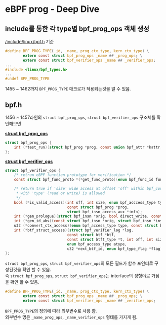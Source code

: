 # eBPF prog - Deep Dive

## include를 통한 각 type별 bpf_prog_ops 객체 생성
[/include/linux/bpf.h](https://elixir.bootlin.com/linux/v5.19/source/include/linux/bpf.h#L1455) 기준
```c
#define BPF_PROG_TYPE(_id, _name, prog_ctx_type, kern_ctx_type) \
		extern const struct bpf_prog_ops _name ## _prog_ops; \
		extern const struct bpf_verifier_ops _name ## _verifier_ops;
...
#include <linux/bpf_types.h>
...
#undef BPF_PROG_TYPE
```
1455 ~ 1462까지 `BPF_PROG_TYPE` 매크로가 적용되는것을 알 수 있음.

## bpf.h
1456 ~ 1457라인의 `struct bpf_prog_ops`, `struct bpf_verifier_ops` 구조체를 확인해보면

**[struct bpf_prog_ops](https://elixir.bootlin.com/linux/v5.19/source/include/linux/bpf.h#L633)**
```c
struct bpf_prog_ops {
	int (*test_run)(struct bpf_prog *prog, const union bpf_attr *kattr, union bpf_attr __user *uattr);
};
```

**[struct bpf_verifier_ops](https://elixir.bootlin.com/linux/v5.19/source/include/linux/bpf.h#L638)**
```c
struct bpf_verifier_ops {
	/* retrun eBPF function prototype for verification */
	const struct bpf_func_proto *(*get_func_proto)(enum bpf_func_id func_id, const struct bpf_prog *prog);

	/* return true if 'size' wide access at offset 'off' within bpf_context
	 * with 'type' (read or write) is allowed
	 */
	bool (*is_valid_access)(int off, int size, enum bpf_acccess_type type,
							const struct bpf_prog *prog,
							struct bpf_insn_access_aux *info);
	int (*gen_prologue)(struct bpf_insn *orig, bool direct_write, const struct bpf_prog *prog);
	int (*gen_id_abs)(const struct bpf_insn *orig, struct bpf_insn *insn_buf);
	u32 (*convert_ctx_access)(enum bpf_access_type type, const struct bpf_insn *src, struct bpf_insn *dst, struct bpf_prog *prog, u32 *target_size);
	int (*btf_struct_access)(struct bpf_verifier_log *log,
							const struct btf *btf,
							const struct btft_type *t, int off, int size,
							enum bpf_access_type atype,
							u32 *next_btf_id, enum bpf_type_flag *flag);
};
```
`struct bpf_prog_ops`, `struct bpf_verifier_ops`의 모든 필드가 함수 포인터로 구성된것을 확인 할 수 있음.\
즉 `struct bpf_prog_ops`, `struct bpf_verifier_ops`는 interface의 성형야르 가짐을 확인 할 수 있음.

```c
#define BPF_PROG_TYPE(_id, _name, prog_ctx_type, kern_ctx_type) \
		extern const struct bpf_prog_ops _name ## _prog_ops; \
		extern const struct bpf_verifier_ops _name ## _verifier_ops;
```
`BPF_PROG_TYPE`의 정의에 따라 외부변수로 사용 함. \
외부변수 명은 `_name_prog_ops`, `_name_verifier_ops` 형태를 가지게 됨.

